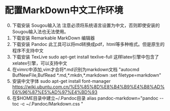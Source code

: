 # 配置MarkDown中文工作环境
0. 下载安装 Sougou输入法
   注意必须将系统语言设置为中文，否则即使安装的Sougou输入法也无法使用。
1. 下载安装 Remarkable MarkDown 编辑器
2. 下载安装 Pandoc
   此工具可以将md转换成pdf，html等多种格式。但是原生的程序不支持中文
3. 下载安装 TexLive
   sudo apt-get install texlive-full
   这样latex引擎中包含了xelatex引擎，可以支持中文
4. 在vimrc中添加,vim才会将\*.md识别为markdown文档
   "autocmd BufNewFile,BufRead \*.md,\*.mkdn,\*.markdown :set filetype=markdown"
5. 安装中文字体
   sudo apt-get install font-manager
   https://wiki.ubuntu.com.cn/%E5%85%8D%E8%B4%B9%E4%B8%AD%E6%96%87%E5%AD%97%E4%BD%93
6. 在$HOME目录中建立~/.Pandoc目录
   alias pandoc-markdown="pandoc --toc -c ~/.Pandoc/Markdown.css "
